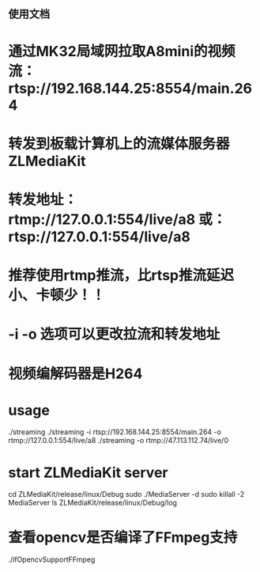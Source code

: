 ## 使用文档
# 通过MK32局域网拉取A8mini的视频流：rtsp://192.168.144.25:8554/main.264
# 转发到板载计算机上的流媒体服务器ZLMediaKit
# 转发地址：rtmp://127.0.0.1:554/live/a8  或： rtsp://127.0.0.1:554/live/a8
# 推荐使用rtmp推流，比rtsp推流延迟小、卡顿少！！
# -i -o 选项可以更改拉流和转发地址
# 视频编解码器是H264
# usage
./streaming
./streaming -i rtsp://192.168.144.25:8554/main.264 -o rtmp://127.0.0.1:554/live/a8
./streaming -o rtmp://47.113.112.74/live/0
# start ZLMediaKit server
cd ZLMediaKit/release/linux/Debug
sudo ./MediaServer -d 
sudo killall -2 MediaServer
ls ZLMediaKit/release/linux/Debug/log
# 查看opencv是否编译了FFmpeg支持
./ifOpencvSupportFFmpeg
